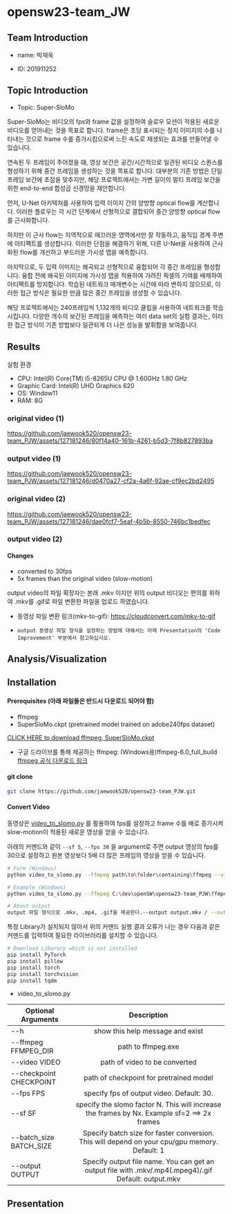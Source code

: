 # opensw23-team_JW

## Team Introduction

- name: 박재욱

- ID: 201911252

## Topic Introduction

- Topic: Super-SloMo

Super-SloMo는 비디오의 fps와 frame 값을 설정하여 슬로우 모션이 적용된 새로운 비디오를 얻어내는 것을 목표로 합니다. frame은 초당 표시되는 정지 이미지의 수를 나타내는 것으로 frame 수를 증가시킴으로써 느린 속도로 재생되는 효과를 만들어낼 수 있습니다.

연속된 두 프레임이 주어졌을 떄, 영상 보간은 공간/시간적으로 일관된 비디오 스퀀스를 형성하기 위해 중간 프레임을 생성하는 것을 목표로 합니다. 대부분의 기존 방법은 단일 프레임 보간에 초점을 맞추지만, 해당 프로젝트에서는 가변 길이의 멀티 프레임 보간을 위한 end-to-end 합성곱 신경망을 제안합니다.

먼저, U-Net 아키텍처를 사용하여 입력 이미지 간의 양방향 optical flow를 계산합니다. 이러한 플로우는 각 시간 단계에서 선형적으로 결합되어 중간 양방향 optical flow를 근사화합니다. 

하지만 이 근사 flow는 지역적으로 매끄러운 영역에서만 잘 작동하고, 움직임 경계 주변에 아티팩트를 생성합니다. 이러한 단점을 해결하기 위해, 다른 U-Net을 사용하여 근사화된 flow를 개선하고 부드러운 가시성 맵을 예측합니다. 

마지막으로, 두 입력 이미지는 왜곡되고 선형적으로 융합되어 각 중간 프레임을 형성합니다. 융합 전에 왜곡된 이미지에 가시성 맵을 적용하여 가려진 픽셀의 기여를 배제하여 아티팩트를 방지합니다. 학습된 네트워크 매개변수는 시간에 따라 변하지 않으므로, 이러한 접근 방식은 필요한 만큼 많은 중간 프레임을 생성할 수 있습니다. 

해당 프로젝트에서는 240프레임씩 1,132개의 비디오 클립을 사용하여 네트워크를 학습시킵니다. 다양한 개수의 보간된 프레임을 예측하는 여러 data set의 실험 결과는, 이러한 접근 방식이 기존 방법보다 일관되게 더 나은 성능을 발휘함을 보여줍니다.

####

## Results

실험 환경 

- CPU: Intel(R) Core(TM) i5-8265U CPU @ 1.60GHz   1.80 GHz 
- Graphic Card: Intel(R) UHD Graphics 620
- OS: Window11
- RAM: 8G

### original video (1)

https://github.com/jaewook520/opensw23-team_PJW/assets/127181246/80f14a40-161b-4261-b5d3-7f8b827893ba  

### output video (1)

https://github.com/jaewook520/opensw23-team_PJW/assets/127181246/d0470a27-cf2a-4a6f-92ae-cf9ec2bd2495

### original video (2)

https://github.com/jaewook520/opensw23-team_PJW/assets/127181246/dae0fcf7-5eaf-4b5b-8550-746bc1bedfec

### output video (2)


#### Changes

- converted to 30fps
- 5x frames than the original video (slow-motion)


output video의 파일 확장자는 본래 .mkv 이지만 위의 output 비디오는 편의를 위하여 .mkv를 .gif로 파일 변환한 파일을 업로드 하였습니다.

- 동영상 파일 변환 링크(mkv-to-gif): https://cloudconvert.com/mkv-to-gif

- ```output 동영상 파일 형식을 설정하는 방법에 대해서는 아래 Presentation의 'Code Improvement' 부분에서 참고하십시오.```

## Analysis/Visualization

## Installation

#### Prerequisites (아래 파일들은 반드시 다운로드 되어야 함)
- ffmpeg
- SuperSloMo.ckpt (pretrained model trained on adobe240fps dataset)

[CLICK HERE to download ffmpeg, SuperSloMo.ckpt](https://drive.google.com/drive/folders/1jmkBRSMIKqVE3b6zSCb4pn4ZT5Mn63Nu?usp=drive_link)

- 구글 드라이브를 통해 제공하는 ffmpeg: (Windows용)ffmpeg-6.0_full_build  [ffmpeg 공식 다운로드 링크](https://www.ffmpeg.org/download.html)

#### git clone

```bash
git clone https://github.com/jaewook520/opensw23-team_PJW.git
```

#### Convert Video

동영상은 [video_to_slomo.py](video_to_slomo.py) 를 활용하여 fps를 설정하고 frame 수를 배로 증가시켜 slow-motion이 적용된 새로운 영상을 얻을 수 있습니다.

아래의 커맨드와 같이 `--sf 5`, `--fps 30` 을 argument로 주면 output 영상의 fps를 30으로 설정하고 원본 영상보다 5배 더 많은 프레임의 영상을 얻을 수 있습니다.

```bash
# Form (Windows)
python video_to_slomo.py --ffmpeg path\to\folder\containing\ffmpeg --video path\to\video.gif --sf N --checkpoint path\to\checkpoint.ckpt --fps M --output path\to\output.mkv

# Example (Windows)
python video_to_slomo.py --ffmpeg C:\dev\openSW\opensw23-team_PJW\ffmpeg-6.0-full_build\bin --video C:\dev\openSW\opensw23-team_PJW\misc\original.gif --sf 5 --checkpoint C:\dev\openSW\opensw23-team_PJW\checkpoint\SuperSloMo.ckpt --fps 30 --output output.mkv

# About output
output 파일 형식으로 .mkv, .mp4, .gif을 제공한다.--output output.mkv / --output output.mp4 / --output output.gif ㄱ
```
특정 Library가 설치되지 않아서 위의 커맨드 실행 결과 오류가 나는 경우 다음과 같은 커맨드를 입력하여 필요한 라이브러리를 설치할 수 있습니다.
```bash
# Download Libarary which is not installed
pip install PyTorch
pip install pillow
pip install torch
pip install torchvision
pip install tqdm
```
- video_to_slomo.py

| Optional Arguments | Description | 
|------|:-----:|
| --h | show this help message and exist |
| --ffmpeg FFMPEG_DIR | path to ffmpeg.exe | 
| --video VIDEO | path of video to be converted |
| --checkpoint CHECKPOINT | path of checkpoint for pretrained model | 
| --fps FPS | specify fps of output video. Default: 30. |
| --sf SF | specify the slomo factor N. This will increase the frames by Nx. Example sf=2 ==> 2x frames |
| --batch_size BATCH_SIZE | Specify batch size for faster conversion. This will depend on your cpu/gpu memory. Default: 1 |
| --output OUTPUT | Specify output file name. You can get an output file with .mkv/.mp4(.mpeg4)/.gif Default: output.mkv |


## Presentation
